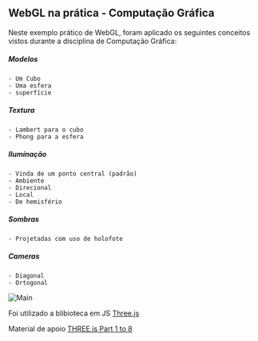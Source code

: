 ## WebGL na prática - Computação Gráfica

Neste exemplo prático de WebGL, foram aplicado os seguintes conceitos vistos durante a disciplina de Computação Gráfica:

##### Modelos
    - Um Cubo
    - Uma esfera
    - superfície
##### Textura
    - Lambert para o cubo
    - Phong para a esfera
##### Iluminação
    - Vinda de um ponto central (padrão)
    - Ambiente
    - Direcional
    - Local
    - De hemisfério
##### Sombras
    - Projetadas com uso de holofote
##### Cameras
    - Diagonal
    - Ortogonal

![Main](https://uploaddeimagens.com.br/images/001/738/154/full/img1.png?1542767334)

Foi utilizado a blibioteca em JS [Three.js](https://threejs.org/)

Material de apoio [THREE.js Part 1 to 8](https://www.youtube.com/watch?v=ABV1mK1CGOY)
